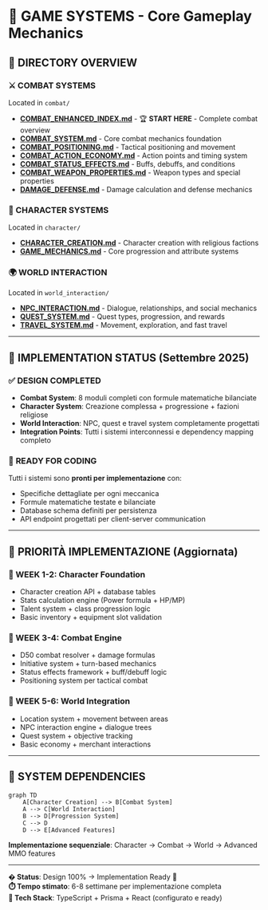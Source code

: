 # 🔧 GAME SYSTEMS - Core Gameplay Mechanics

## 📁 **DIRECTORY OVERVIEW**

### **⚔️ COMBAT SYSTEMS**
Located in `combat/`

- **[COMBAT_ENHANCED_INDEX.md](combat/COMBAT_ENHANCED_INDEX.md)** - 🏆 **START HERE** - Complete combat overview
- **[COMBAT_SYSTEM.md](combat/COMBAT_SYSTEM.md)** - Core combat mechanics foundation
- **[COMBAT_POSITIONING.md](combat/COMBAT_POSITIONING.md)** - Tactical positioning and movement
- **[COMBAT_ACTION_ECONOMY.md](combat/COMBAT_ACTION_ECONOMY.md)** - Action points and timing system
- **[COMBAT_STATUS_EFFECTS.md](combat/COMBAT_STATUS_EFFECTS.md)** - Buffs, debuffs, and conditions
- **[COMBAT_WEAPON_PROPERTIES.md](combat/COMBAT_WEAPON_PROPERTIES.md)** - Weapon types and special properties
- **[DAMAGE_DEFENSE.md](combat/DAMAGE_DEFENSE.md)** - Damage calculation and defense mechanics

### **👤 CHARACTER SYSTEMS**
Located in `character/`

- **[CHARACTER_CREATION.md](character/CHARACTER_CREATION.md)** - Character creation with religious factions
- **[GAME_MECHANICS.md](character/GAME_MECHANICS.md)** - Core progression and attribute systems

### **🌍 WORLD INTERACTION**
Located in `world_interaction/`

- **[NPC_INTERACTION.md](world_interaction/NPC_INTERACTION.md)** - Dialogue, relationships, and social mechanics
- **[QUEST_SYSTEM.md](world_interaction/QUEST_SYSTEM.md)** - Quest types, progression, and rewards
- **[TRAVEL_SYSTEM.md](world_interaction/TRAVEL_SYSTEM.md)** - Movement, exploration, and fast travel

---

## 🚀 **IMPLEMENTATION STATUS (Settembre 2025)**

### ✅ **DESIGN COMPLETED**
- **Combat System**: 8 moduli completi con formule matematiche bilanciate
- **Character System**: Creazione complessa + progressione + fazioni religiose  
- **World Interaction**: NPC, quest e travel system completamente progettati
- **Integration Points**: Tutti i sistemi interconnessi e dependency mapping completo

### 🔄 **READY FOR CODING**
Tutti i sistemi sono **pronti per implementazione** con:
- Specifiche dettagliate per ogni meccanica
- Formule matematiche testate e bilanciate  
- Database schema definiti per persistenza
- API endpoint progettati per client-server communication

---

## 🎯 **PRIORITÀ IMPLEMENTAZIONE (Aggiornata)**

### **🥇 WEEK 1-2: Character Foundation** 
- Character creation API + database tables
- Stats calculation engine (Power formula + HP/MP)
- Talent system + class progression logic
- Basic inventory + equipment slot validation

### **🥈 WEEK 3-4: Combat Engine**
- D50 combat resolver + damage formulas
- Initiative system + turn-based mechanics  
- Status effects framework + buff/debuff logic
- Positioning system per tactical combat

### **🥉 WEEK 5-6: World Integration**
- Location system + movement between areas
- NPC interaction engine + dialogue trees
- Quest system + objective tracking
- Basic economy + merchant interactions

---

## 🔗 **SYSTEM DEPENDENCIES**

```mermaid
graph TD
    A[Character Creation] --> B[Combat System]
    A --> C[World Interaction]
    B --> D[Progression System]  
    C --> D
    D --> E[Advanced Features]
```

**Implementazione sequenziale**: Character → Combat → World → Advanced MMO features

---

**� Status**: Design 100% → Implementation Ready 🚀  
**⏱️ Tempo stimato**: 6-8 settimane per implementazione completa  
**🔧 Tech Stack**: TypeScript + Prisma + React (configurato e ready)
